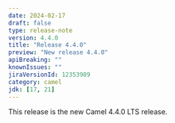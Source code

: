 ```yaml
---
date: 2024-02-17
draft: false
type: release-note
version: 4.4.0
title: "Release 4.4.0"
preview: "New release 4.4.0"
apiBreaking: ""
knownIssues: ""
jiraVersionId: 12353989
category: camel
jdk: [17, 21]
---
```


This release is the new Camel 4.4.0 LTS release.
